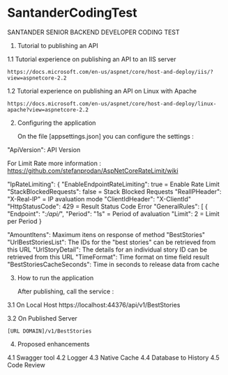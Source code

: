 # SantanderCodingTest
SANTANDER SENIOR BACKEND DEVELOPER CODING TEST 



1. Tutorial to publishing an API 

1.1 Tutorial experience on publishing an API to an IIS server

	https://docs.microsoft.com/en-us/aspnet/core/host-and-deploy/iis/?view=aspnetcore-2.2
	
1.2 Tutorial experience on publishing an API on Linux with Apache

	https://docs.microsoft.com/en-us/aspnet/core/host-and-deploy/linux-apache?view=aspnetcore-2.2
	

2. Configuring the application

	On the file [appsettings.json] you can configure the settings :
  
  "ApiVersion": API Version 

  For Limit Rate more information :
  https://github.com/stefanprodan/AspNetCoreRateLimit/wiki

  "IpRateLimiting": {
    "EnableEndpointRateLimiting": true = Enable Rate Limit
    "StackBlockedRequests": false = Stack Blocked Requests
    "RealIPHeader": "X-Real-IP" = IP avaluation mode
    "ClientIdHeader": "X-ClientId"
    "HttpStatusCode": 429 = Result Status Code Error
    "GeneralRules": [
      {
        "Endpoint": "*:/api/*",
        "Period": "1s" = Period of avaluation
        "Limit": 2 = Limit per Period
      }

  "AmountItens": Maximum itens on response of method "BestStories"
  "UrlBestStoriesList": The IDs for the "best stories" can be retrieved from this URL
  "UrlStoryDetail": The details for an individual story ID can be retrieved from this URL
  "TimeFormat": Time format on time field result
  "BestStoriesCacheSeconds": Time in seconds to release data from cache
  
3. How to run the application

	After publishing, call the service :
	
3.1 On Local Host
	https://localhost:44376/api/v1/BestStories
	

3.2 On Published Server	
	
	[URL DOMAIN]/v1/BestStories

4. Proposed enhancements

4.1 Swagger tool
4.2 Logger 
4.3 Native Cache
4.4 Database to History
4.5 Code Review


